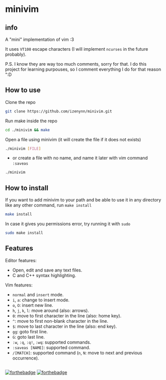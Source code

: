 # minivim

## info

A "mini" implementation of vim :3

It uses `VT100` escape characters (I will implement `ncurses` in the future probably).

P.S. I know they are way too much comments, sorry for that. I do this project for learning purpouses, so I comment everything I do for that reason ":D

## How to use

Clone the repo

```sh
git clone https://github.com/izenynn/minivim.git
```

Run make inside the repo

```sh
cd ./minivim && make
```

Open a file using minivim (it will create the file if it does not exists)

```sh
./minivim [FILE]
```

- or create a file with no name, and name it later with vim command `:saveas`

```sh
./minivim
```

## How to install

If you want to add minivim to your path and be able to use it in any directory like any other command, run `make install`

```sh
make install
```

In case it gives you permissions error, try running it with `sudo`

```sh
sudo make install
```

## Features

Editor features:
- Open, edit and save any text files.
- C and C++ syntax highlighting.

Vim features:
- `normal` and `insert` mode.
- `i`, `a`: change to insert mode.
- `o`, `O`: insert new line.
- `h`, `j`, `k`, `l`: move around (also: arrows).
- `0`: move to first character in the line (also: home key).
- `^`: move to first non-blank character in the line.
- `$`: move to last character in the line (also: end key).
- `gg`: goto first line.
- `G`: goto last line.
- `:w`, `:q`, `:q!`, `:wq`: supported commands.
- `:saveas [NAME]`: supported command.
- `/[MATCH]`: supported command (`n`, `N`: move to next and previous occurrence).

##
[![forthebadge](https://forthebadge.com/images/badges/made-with-c.svg)](https://forthebadge.com)
[![forthebadge](https://forthebadge.com/images/badges/you-didnt-ask-for-this.svg)](https://forthebadge.com)

